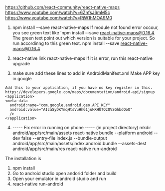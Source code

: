 https://github.com/react-community/react-native-maps
https://www.youtube.com/watch?v=6ZnfsJ6mM5c
https://www.youtube.com/watch?v=RjW1hMOA9M0

1. npm install --save react-native-maps
If module not found error occour, you see green text like 'npm install --save react-native-maps@0.16.4. The green text point out which version is suitable for your project.
So run accordinng to this green text.
npm install --save react-native-maps@0.16.4

2. react-native link react-native-maps
If it is error, run this 
react-native upgrade

3. make sure add these lines to add in AndroidManifest.xml
Make APP key in google
<uses-permission android:name="android.permission.INTERNET" />
    <uses-permission android:name="android.permission.SYSTEM_ALERT_WINDOW"/>
    <uses-permission android:name="android.permission.ACCESS_FINE_LOCATION" />

    Add this to your application, if you have no key register in this. https://developers.google.com/maps/documentation/android-api/signup
    <application>
    <meta-data 
      android:name="com.google.android.geo.API_KEY" 
      android:value="AIzaSyDKYmqHtsVuHh61juHXHUTQzQVSGhbdQoQ"
      />
    </application>

4. ----- Fix error in running on phone -----
(in project directory) mkdir android/app/src/main/assets
react-native bundle --platform android --dev false --entry-file index.js --bundle-output android/app/src/main/assets/index.android.bundle --assets-dest android/app/src/main/res
react-native run-android



The installation is
1. npm install
2. Go to android studio open andorid folder and build
3. Open your emulator in android studio and run
4. react-native run-android